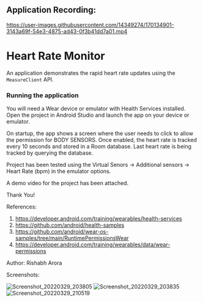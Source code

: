 ## Application Recording:

https://user-images.githubusercontent.com/14349274/170134901-3143a69f-54e3-4875-ad43-0f3b41dd7a01.mp4


# Heart Rate Monitor

An application demonstrates the rapid heart rate updates using the `MeasureClient`
API.

### Running the application

You will need a Wear device or emulator with Health Services installed. Open the project in Android
Studio and launch the app on your device or emulator.

On startup, the app shows a screen where the user needs to click to allow the permission for BODY
SENSORS. Once enabled, the heart rate is tracked every 10 seconds and stored in a Room database.
Last heart rate is being tracked by querying the database.

Project has been tested using the Virtual Senors -> Additional sensors -> Heart Rate (bpm) in the
emulator options.

A demo video for the project has been attached.

Thank You!

References:

1. https://developer.android.com/training/wearables/health-services
2. https://github.com/android/health-samples
3. https://github.com/android/wear-os-samples/tree/main/RuntimePermissionsWear
4. https://developer.android.com/training/wearables/data/wear-permissions

Author: Rishabh Arora


Screenshots:

![Screenshot_20220329_203805](https://user-images.githubusercontent.com/14349274/170135348-ae85f09a-3553-41ea-9981-cbfc0a9dedea.png)
![Screenshot_20220329_203835](https://user-images.githubusercontent.com/14349274/170135355-f766695d-8e52-4753-aa5b-504d90bf4019.png)
![Screenshot_20220329_210519](https://user-images.githubusercontent.com/14349274/170135362-50f448d9-e8cc-4a69-8e8f-5dbba079e34f.png)
